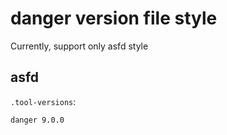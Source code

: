 # danger version file style
Currently, support only asfd style

## asfd
`.tool-versions`:

```
danger 9.0.0
```